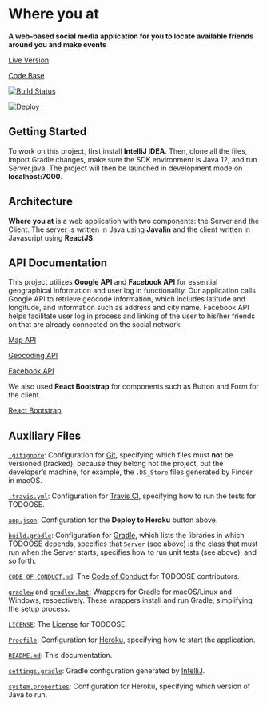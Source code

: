 # Where you at

**A web-based social media application for you to locate available friends around you and make events**

[Live Version](http://whereyouat-123.herokuapp.com/)

[Code Base](https://github.com/jhu-oose/2019-group-GrOOSEp)


[![Build Status](https://travis-ci.com/jhu-oose/2019-group-GrOOSEp.svg?token=zUm1RX3uzwqcFrgQKj9h&branch=master)](https://travis-ci.com/jhu-oose/2019-group-GrOOSEp)

[![Deploy](https://www.herokucdn.com/deploy/button.svg)](https://github.com/jhu-oose/2019-group-GrOOSEp)

## Getting Started 

To work on this project, first install **IntelliJ IDEA**. Then, clone all the files, import Gradle changes, make sure the SDK environment is Java 12, and run Server.java. The project will then be launched in development mode on **localhost:7000**. 

## Architecture

**Where you at** is a web application with two components: the Server and the Client. The server is written in Java using **Javalin** and the client written in Javascript using **ReactJS**.

## API Documentation

This project utilizes **Google API** and **Facebook API** for essential geographical information and user log in functionality. Our application calls Google API to retrieve geocode information, which includes latitude and longitude, and information such as address and city name. Facebook API helps facilitate user log in process and linking of the user to his/her friends on that are already connected on the social network. 

[Map API](https://developers.google.com/maps/documentation/javascript/tutorial)

[Geocoding API](https://developers.google.com/maps/documentation/geocoding/intro)

[Facebook API](https://developers.facebook.com/)

We also used **React Bootstrap** for components such as Button and Form for the client.

[React Bootstrap](https://react-bootstrap.github.io)
## Auxiliary Files

[`.gitignore`](/.gitignore): Configuration for [Git](https://www.jhu-oose.com/toolbox/#version-control-systemvcs-git), specifying which files must **not** be versioned (tracked), because they belong not the project, but the developer’s machine, for example, the `.DS_Store` files generated by Finder in macOS.

[`.travis.yml`](/.travis.yml): Configuration for [Travis CI](https://www.jhu-oose.com/toolbox/#continuous-integrationci-server-travisci), specifying how to run the tests for TODOOSE.

[`app.json`](/app.json): Configuration for the **Deploy to Heroku** button above.

[`build.gradle`](/build.gradle): Configuration for [Gradle](https://www.jhu-oose.com/toolbox/#build-system-gradle), which lists the libraries in which TODOOSE depends, specifies that `Server` (see above) is the class that must run when the Server starts, specifies how to run unit tests (see above), and so forth.

[`CODE_OF_CONDUCT.md`](/CODE_OF_CONDUCT.md): The [Code of Conduct](https://www.contributor-covenant.org/version/1/4/code-of-conduct) for TODOOSE contributors.

[`gradlew`](/gradlew) and [`gradlew.bat`](/gradlew.bat): Wrappers for Gradle for macOS/Linux and Windows, respectively. These wrappers install and run Gradle, simplifying the setup process.

[`LICENSE`](/LICENSE): The [License](https://choosealicense.com/licenses/mit/) for TODOOSE.

[`Procfile`](/Procfile): Configuration for [Heroku](https://www.jhu-oose.com/toolbox/#platform-heroku), specifying how to start the application.

[`README.md`](/README.md): This documentation.

[`settings.gradle`](/settings.gradle): Gradle configuration generated by [IntelliJ](https://www.jhu-oose.com/toolbox/#integrated-development-environmentide-intellijidea).

[`system.properties`](/system.properties): Configuration for Heroku, specifying which version of Java to run.
